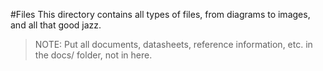 #Files
This directory contains all types of files, from diagrams to images, and all that good jazz.

> NOTE: Put all documents, datasheets, reference information, etc. in the
> docs/ folder, not in here. 

